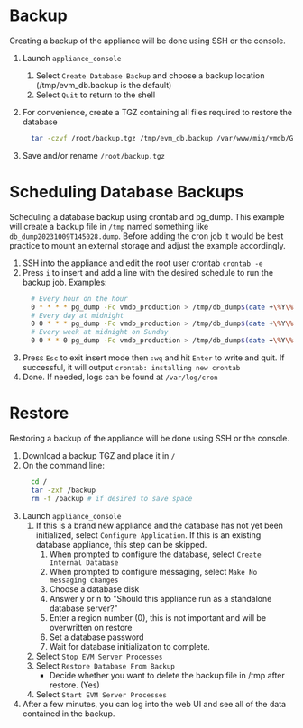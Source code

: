 ---
---

# Backup
Creating a backup of the appliance will be done using SSH or the console.

1. Launch `appliance_console`
   1. Select `Create Database Backup` and choose a backup location (/tmp/evm_db.backup is the default)
   2. Select `Quit` to return to the shell
2. For convenience, create a TGZ containing all files required to restore the database
   ```bash
     tar -czvf /root/backup.tgz /tmp/evm_db.backup /var/www/miq/vmdb/GUID /var/www/miq/vmdb/certs/v2_key
   ```

3. Save and/or rename `/root/backup.tgz`

# Scheduling Database Backups
Scheduling a database backup using crontab and pg_dump.
This example will create a backup file in `/tmp` named something like `db_dump20231009T145028.dump`.
Before adding the cron job it would be best practice to mount an external storage and adjust the example accordingly.

1. SSH into the appliance and edit the root user crontab `crontab -e`
2. Press `i` to insert and add a line with the desired schedule to run the backup job. Examples:
   ```bash
     # Every hour on the hour
     0 * * * * pg_dump -Fc vmdb_production > /tmp/db_dump$(date +\%Y\%m\%dT\%H\%M\%S).dump
     # Every day at midnight
     0 0 * * * pg_dump -Fc vmdb_production > /tmp/db_dump$(date +\%Y\%m\%dT\%H\%M\%S).dump
     # Every week at midnight on Sunday
     0 0 * * 0 pg_dump -Fc vmdb_production > /tmp/db_dump$(date +\%Y\%m\%dT\%H\%M\%S).dump
   ```
3. Press `Esc` to exit insert mode then `:wq` and hit `Enter` to write and quit.  If successful, it will output `crontab: installing new crontab`
4. Done. If needed, logs can be found at `/var/log/cron`

# Restore
Restoring a backup of the appliance will be done using SSH or the console.

1. Download a backup TGZ and place it in `/`
2. On the command line:
   ```bash
     cd /
     tar -zxf /backup
     rm -f /backup # if desired to save space
   ```
3. Launch `appliance_console`
   1. If this is a brand new appliance and the database has not yet been initialized, select `Configure Application`. If this is an existing database appliance, this step can be skipped.
      1. When prompted to configure the database, select `Create Internal Database`
      2. When prompted to configure messaging, select `Make No messaging changes`
      3. Choose a database disk
      4. Answer y or n to "Should this appliance run as a standalone database server?"
      5. Enter a region number (0), this is not important and will be overwritten on restore
      6. Set a database password
      7. Wait for database initialization to complete.
   2. Select `Stop EVM Server Processes`
   3. Select `Restore Database From Backup`
      - Decide whether you want to delete the backup file in /tmp after restore. (Yes)
   4. Select `Start EVM Server Processes`
4. After a few minutes, you can log into the web UI and see all of the data contained in the backup.
